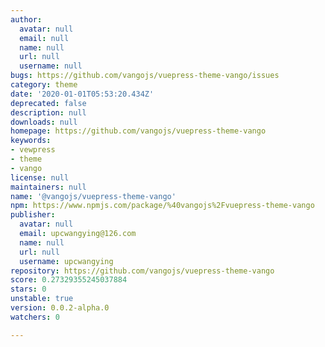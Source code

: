 ```yaml
---
author:
  avatar: null
  email: null
  name: null
  url: null
  username: null
bugs: https://github.com/vangojs/vuepress-theme-vango/issues
category: theme
date: '2020-01-01T05:53:20.434Z'
deprecated: false
description: null
downloads: null
homepage: https://github.com/vangojs/vuepress-theme-vango
keywords:
- vewpress
- theme
- vango
license: null
maintainers: null
name: '@vangojs/vuepress-theme-vango'
npm: https://www.npmjs.com/package/%40vangojs%2Fvuepress-theme-vango
publisher:
  avatar: null
  email: upcwangying@126.com
  name: null
  url: null
  username: upcwangying
repository: https://github.com/vangojs/vuepress-theme-vango
score: 0.27329355245037884
stars: 0
unstable: true
version: 0.0.2-alpha.0
watchers: 0

---
```


